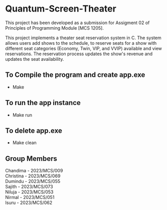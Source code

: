 # Quantum-Screen-Theater

This project has been developed as a submission for Assigment 02 of Principles of Programming Module [MCS 1205].

This project implements a theater seat reservation system in C. The system allows users add shows to the schedule, to reserve seats for a show with different seat categories (Economy, Twin, VIP, and VVIP) available and view reservations. The reservation process updates the show's revenue and updates the seat availability.

## To Compile the program and create app.exe
- Make

## To run the app instance
- Make run

## To delete app.exe
- Make clean

## Group Members

Chandima - 2023/MCS/009 <br>
Christina - 2023/MCS/069 <br>
Dumindu - 2023/MCS/055 <br>
Sajith - 2023/MCS/073 <br>
Niluja - 2023/MCS/053 <br>
Nirmal - 2023/MCS/051 <br>
Isuru - 2023/MCS/062 <br>


